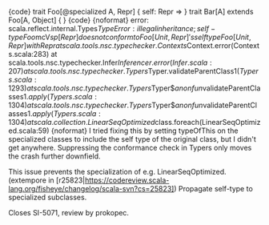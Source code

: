 {code}
trait Foo[@specialized A, Repr] {
  self: Repr =>
}
trait Bar[A] extends Foo[A, Object] { }
{code}
{noformat}
error: scala.reflect.internal.Types$TypeError: illegal inheritance;
 self-type Foo$mcV$sp[Repr] does not conform to Foo[Unit,Repr]'s selftype Foo[Unit,Repr] with Repr
	at scala.tools.nsc.typechecker.Contexts$Context.error(Contexts.scala:283)
	at scala.tools.nsc.typechecker.Infer$Inferencer.error(Infer.scala:207)
	at scala.tools.nsc.typechecker.Typers$Typer.validateParentClass$1(Typers.scala:1293)
	at scala.tools.nsc.typechecker.Typers$Typer$$anonfun$validateParentClasses$1.apply(Typers.scala:1304)
	at scala.tools.nsc.typechecker.Typers$Typer$$anonfun$validateParentClasses$1.apply(Typers.scala:1304)
	at scala.collection.LinearSeqOptimized$class.foreach(LinearSeqOptimized.scala:59)
{noformat}
I tried fixing this by setting typeOfThis on the specialized classes to include the self type of the original class, but I didn't get anywhere.  Suppressing the conformance check in Typers only moves the crash further downfield.

This issue prevents the specialization of e.g. LinearSeqOptimized.
(extempore in [r25823|https://codereview.scala-lang.org/fisheye/changelog/scala-svn?cs=25823]) Propagate self-type to specialized subclasses.

Closes SI-5071, review by prokopec.
